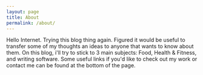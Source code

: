 ```yaml
---
layout: page
title: About
permalink: /about/
---
```


Hello Internet.  Trying this blog thing again.  Figured it would be useful to transfer some of my thoughts an ideas to anyone that wants to know about them.  On this blog, i'll try to stick to 3 main subjects:  Food, Health & Fitness, and writing software.  Some useful links if you'd like to check out my work or contact me can be found at the bottom of the page.

